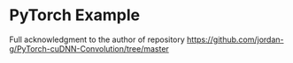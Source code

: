 # PyTorch Example
Full acknowledgment to the author of repository https://github.com/jordan-g/PyTorch-cuDNN-Convolution/tree/master